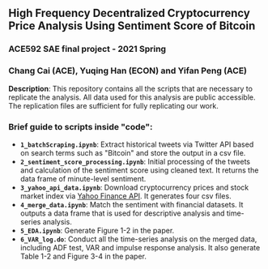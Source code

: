 ## High Frequency Decentralized Cryptocurrency Price Analysis Using Sentiment Score of Bitcoin
### ACE592 SAE final project - 2021 Spring
### Chang Cai (ACE), Yuqing Han (ECON) and Yifan Peng (ACE)

**Description**: This repository contains all the scripts that are necessary to replicate the analysis. All data used for this analysis are public accessible. The replication files are sufficient for fully replicating our work.

### Brief guide to scripts inside "code":
- **`1_batchScraping.ipynb`**:  Extract historical tweets via Twitter API based on search terms such as "Bitcoin" and store the output in a csv file. 
- **`2_sentiment_score_processing.ipynb`**: Initial processing of the tweets and calculation of the sentiment score using cleaned text. It returns the data frame of minute-level sentiment.
- **`3_yahoo_api_data.ipynb`**: Download cryptocurrency prices and stock market index via [Yahoo Finance API](https://finance.yahoo.com/quotes/API,Documentation/view/v1/?guccounter=1). It generates four csv files.
- **`4_merge_data.ipynb`**: Match the sentiment with financial datasets. It outputs a data frame that is used for descriptive analysis and time-series analysis.
- **`5_EDA.ipynb`**: Generate Figure 1-2 in the paper.
- **`6_VAR_log.do`**:  Conduct all the time-series analysis on the merged data, including ADF test, VAR and impulse response analysis. It also generate Table 1-2 and Figure 3-4 in the paper.
